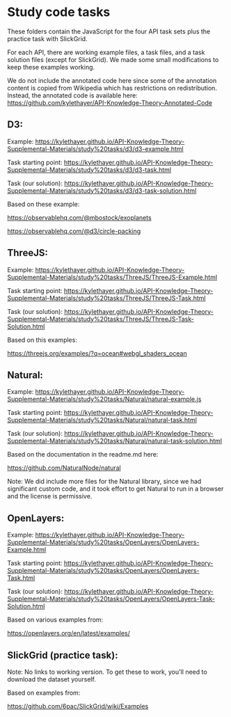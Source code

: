 # Study code tasks

These folders contain the JavaScript for the four API task sets plus the
practice task with SlickGrid.

For each API, there are working example files, a task files, and a task solution files
(except for SlickGrid). We made some small modifications to keep these examples working.

We do not include the annotated code here since some of the annotation content
is copied from Wikipedia which has restrictions on redistribution. Instead,
the annotated code is available here:
https://github.com/kylethayer/API-Knowledge-Theory-Annotated-Code


## D3:
Example: https://kylethayer.github.io/API-Knowledge-Theory-Supplemental-Materials/study%20tasks/d3/d3-example.html

Task starting point: https://kylethayer.github.io/API-Knowledge-Theory-Supplemental-Materials/study%20tasks/d3/d3-task.html

Task (our solution): https://kylethayer.github.io/API-Knowledge-Theory-Supplemental-Materials/study%20tasks/d3/d3-task-solution.html

Based on these example:

  https://observablehq.com/@mbostock/exoplanets

  https://observablehq.com/@d3/circle-packing

## ThreeJS:
Example: https://kylethayer.github.io/API-Knowledge-Theory-Supplemental-Materials/study%20tasks/ThreeJS/ThreeJS-Example.html

Task starting point: https://kylethayer.github.io/API-Knowledge-Theory-Supplemental-Materials/study%20tasks/ThreeJS/ThreeJS-Task.html

Task (our solution): https://kylethayer.github.io/API-Knowledge-Theory-Supplemental-Materials/study%20tasks/ThreeJS/ThreeJS-Task-Solution.html

Based on this examples:

  https://threejs.org/examples/?q=ocean#webgl_shaders_ocean


## Natural:
Example: https://kylethayer.github.io/API-Knowledge-Theory-Supplemental-Materials/study%20tasks/Natural/natural-example.js

Task starting point: https://kylethayer.github.io/API-Knowledge-Theory-Supplemental-Materials/study%20tasks/Natural/natural-task.html

Task (our solution): https://kylethayer.github.io/API-Knowledge-Theory-Supplemental-Materials/study%20tasks/Natural/natural-task-solution.html

Based on the documentation in the readme.md here:

  https://github.com/NaturalNode/natural

Note: We did include more files for the Natural library, since we had significant
custom code, and it took effort to get Natural to run in a browser and the
license is permissive.

## OpenLayers:
Example: https://kylethayer.github.io/API-Knowledge-Theory-Supplemental-Materials/study%20tasks/OpenLayers/OpenLayers-Example.html

Task starting point: https://kylethayer.github.io/API-Knowledge-Theory-Supplemental-Materials/study%20tasks/OpenLayers/OpenLayers-Task.html

Task (our solution): https://kylethayer.github.io/API-Knowledge-Theory-Supplemental-Materials/study%20tasks/OpenLayers/OpenLayers-Task-Solution.html

Based on various examples from:

  https://openlayers.org/en/latest/examples/


## SlickGrid (practice task):

Note: No links to working version. To get these to work, you'll need to download the dataset yourself.

Based on examples from:

  https://github.com/6pac/SlickGrid/wiki/Examples
